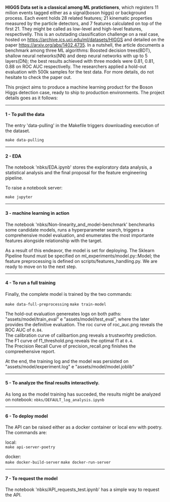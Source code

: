 <b>HIGGS Data set is a classical among ML pratictioners</b>, which registers 11 milion events tagged either as a signal(boson higgs) or background process. Each event holds 28 related features; 21 kinematic properties measured by the particle detectors, and 7 features calculated on top of the first 21. They might be called as low-level and high-level features, respectivelly.
This is an outstading classification challenge on a real case, hosted on https://archive.ics.uci.edu/ml/datasets/HIGGS and detailed on the paper https://arxiv.org/abs/1402.4735. In a nutshell, the article documents a benchmark among three ML algorithms: Boosted decision trees(BDT), shallow neural networks(NN) and deep neural networks with up to 5 layers(DN); the best results achieved with three models were 0.81, 0.81, 0.88 on ROC AUC respectivelly. The researchers applied a hold-out evaluation with 500k samples for the test data. For more details, do not hesitate to check the paper out.

This project aims to produce a machine learning product for the Boson Higgs detection case, ready to ship to production environments. The project details goes as it follows:

-----
#### 1 - To pull the data

The entry 'data-pulling' in the Makefile triggers downloading execution of the dataset.

```make data-pulling```

-----
#### 2 - EDA

The notebook 'nbks/EDA.ipynb' stores the exploratory data analysis, a statistical analysis and the final proposal for the feature engineering pipeline.

To raise a notebook server:

```make jupyter```

-----
#### 3 - machine learning in action

The notebook 'nbks/Non-linearity_and_model-benchmark' benchmarks some candidate models, runs a hyperparameter search, triggers a comprehensive model evaluation, and enumerates the most importante features alongside relationship with the target.

As a result of this endeavor, the model is set for deploying. The Sklearn Pipeline found must be specified on ml_experiments/model.py::Model; the feature preprocessing is defined on scripts/features_handling.py. We are ready to move on to the next step.

-----
#### 4 - To run a full training

Finally, the complete model is trained by the two commands:

```make data-full-preprocessing```
```make train-model```

The hold-out evaluation genereates logs on both paths: "assets/model/train_eval" e "assets/model/test_eval", where the later provides the definitive evaluation. 
    The roc curve of roc_auc.png reveals the ROC AUC of `0.84`.     
    The calibration curve of calibartion.png reveals a trustworhty prediction.     
    The F1 curve of f1_threshold.png reveals the optimal f1 at `0.4`.   
    The Precision Recall Curve of precision_recall.png finishes the compreehensive report.

At the end, the training log and the model was persisted on "assets/model/experiment.log" e "assets/model/model.joblib"

-----
#### 5 - To analyze the final results interactively.

As long as the model training has succeded, the results might be analyzed on notebook: `nbks/DEFAULT_log_analysis.ipynb`


-----
#### 6 - To deploy model

The API can be raised either as a docker container or local env with poetry. The commands are:

local:     
```make api-server-poetry```    


docker:   
```make docker-build-server```
```make docker-run-server```

-----
#### 7 - To request the model

The notebook 'nbks/API_requests_test.ipynb' has a simple way to request the API.
